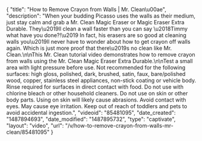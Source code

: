 {
    "title": "How to Remove Crayon from Walls | Mr. Clean\u00ae",
    "description": "When your budding Picasso uses the walls as their medium, just stay calm and grab a Mr. Clean Magic Eraser or Magic Eraser Extra Durable. They\u2019ll clean a wall faster than you can say \u2018Timmy what have you done?!\u2019 In fact, his erasers are so good at cleaning walls you\u2019ll never have to wonder about how to get crayon off walls again. Which is just more proof that there\u2019s no clean like Mr. Clean.\n\nThis Mr. Clean tutorial video demonstrates how to remove crayon from walls using the Mr. Clean Magic Eraser Extra Durable.\n\nTest a small area with light pressure before use. Not recommended for the following surfaces: high gloss, polished, dark, brushed, satin, faux, bare\/polished wood, copper, stainless steel appliances, non-stick coating or vehicle body. Rinse required for surfaces in direct contact with food. Do not use with chlorine bleach or other household cleaners. Do not use on skin or other body parts. Using on skin will likely cause abrasions. Avoid contact with eyes. May cause eye irritation. Keep out of reach of toddlers and pets to avoid accidental ingestion.",
    "videoid": "85481095",
    "date_created": "1487894693",
    "date_modified": "1487895732",
    "type": "captivate",
    "layout": "video",
    "url": "\/v\/how-to-remove-crayon-from-walls-mr-clean\/85481095"
}